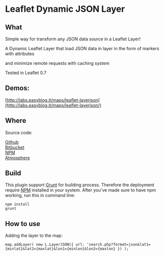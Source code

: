 
Leaflet Dynamic JSON Layer
============

What
------

Simple way for transform any JSON data source in a Leaflet Layer!

A Dynamic Leaflet Layer that load JSON data in layer in the form of markers with attributes

and minimize remote requests with caching system

Tested in Leaflet 0.7


Demos:
------
[http://labs.easyblog.it/maps/leaflet-layerjson](http://labs.easyblog.it/maps/leaflet-layerjson/)


Where
------

Source code:

[Github](https://github.com/stefanocudini/leaflet-layerjson)  
[Bitbucket](https://bitbucket.org/zakis_/leaflet-layerjson)  
[NPM](https://npmjs.org/package/leaflet-layerjson)  
[Atmosphere](https://atmosphere.meteor.com/package/leaflet-layerjson)


Build
------

This plugin support [Grunt](http://gruntjs.com/) for building process.
Therefore the deployment require [NPM](https://npmjs.org/) installed in your system.
After you've made sure to have npm working, run this in command line:
```
npm install
grunt
```

How to use
------

Adding the layer to the map:

```
map.addLayer( new L.LayerJSON({ url: 'search.php?format=json&lat1={minlat}&lat2={maxlat}&lon1={minlon}&lon2={maxlon} }) );

```